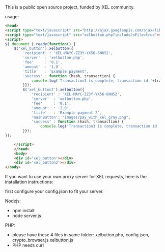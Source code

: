 This is a public open source project,  funded by XEL community.

usage:
```html
<head>
<script type="text/javascript" src="http://ajax.googleapis.com/ajax/libs/jquery/1.3.2/jquery.min.js"></script>
<script type="text/javascript" src="xelbutton.php?includeJsFile=true"></script>
<script>
$( document ).ready(function() {
	$('xel_button').xelbutton({
		'recipient' : 'XEL-MAYC-ZZ3Y-YX56-6NH52',
		'server'  : 'xelbutton.php',
		'fee'     : '0.1',
		'amount'  : '1.0',
		'title'   : 'Example payment',
		'success' : function (hash, transaction) {
			console.log('Transaction1 is complete, transaction id '+transaction);
		}});
		$('xel_button2').xelbutton({
			'recipient' : 'XEL-MAYC-ZZ3Y-YX56-6NH52',
			'server'  : 'xelbutton.php',
			'fee'     : '0.1',
			'amount'  : '2.0',
			'title'   : 'Example payment 2',
			'mainButton': "images/pay_with_xel_gray.png",
			'success' : function (hash, transaction) {
				console.log('Transaction3 is complete, transaction id '+transaction);
		}});
});

	</script>
	</head>
	<body>
	<div id='xel_button'></div>
	<div id='xel_button2'></div>
</body>
```

If you want to use your own proxy server for XEL requests, here is the installation instructions:

first configure your config.json to fit your server.

Nodejs:
- npm install
- node server.js

PHP:
- please have these 4 files in same folder: xelbutton.php, config.json, crypto_browser.js xelbutton.js
- PHP needs curl
